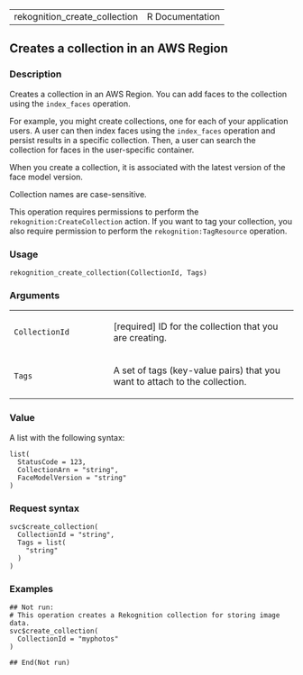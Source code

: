 <table style="width: 100%;">
<tbody>
<tr class="odd">
<td>rekognition_create_collection</td>
<td style="text-align: right;">R Documentation</td>
</tr>
</tbody>
</table>

## Creates a collection in an AWS Region

### Description

Creates a collection in an AWS Region. You can add faces to the
collection using the `index_faces` operation.

For example, you might create collections, one for each of your
application users. A user can then index faces using the `index_faces`
operation and persist results in a specific collection. Then, a user can
search the collection for faces in the user-specific container.

When you create a collection, it is associated with the latest version
of the face model version.

Collection names are case-sensitive.

This operation requires permissions to perform the
`rekognition:CreateCollection` action. If you want to tag your
collection, you also require permission to perform the
`rekognition:TagResource` operation.

### Usage

    rekognition_create_collection(CollectionId, Tags)

### Arguments

<table>
<colgroup>
<col style="width: 35%" />
<col style="width: 65%" />
</colgroup>
<tbody>
<tr class="odd">
<td><code
id="rekognition_create_collection_:_CollectionId">CollectionId</code></td>
<td><p>[required] ID for the collection that you are creating.</p></td>
</tr>
<tr class="even">
<td><code id="rekognition_create_collection_:_Tags">Tags</code></td>
<td><p>A set of tags (key-value pairs) that you want to attach to the
collection.</p></td>
</tr>
</tbody>
</table>

### Value

A list with the following syntax:

    list(
      StatusCode = 123,
      CollectionArn = "string",
      FaceModelVersion = "string"
    )

### Request syntax

    svc$create_collection(
      CollectionId = "string",
      Tags = list(
        "string"
      )
    )

### Examples

    ## Not run: 
    # This operation creates a Rekognition collection for storing image data.
    svc$create_collection(
      CollectionId = "myphotos"
    )

    ## End(Not run)

